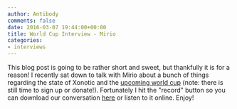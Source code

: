 ```yaml
---
author: Antibody
comments: false
date: 2016-03-07 19:44:00+00:00
title: World Cup Interview - Mirio
categories:
- interviews
---
```

This blog post is going to be rather short and sweet, but thankfully it is for
a reason! I recently sat down to talk with Mirio about a bunch of things regarding the
state of Xonotic and the [upcoming world cup](http://forums.xonotic.org/showthread.php?tid=6045&pid=75499#pid75499) (note: there is still time to sign up or donate!). Fortunately I hit the "record" button so you can download our conversation [here](/m/uploads/2016/03/mirio_worldcup_interview.mp3) or listen to it online. Enjoy!
